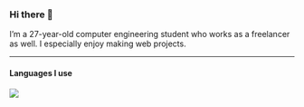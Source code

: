 ### Hi there 👋
I’m a 27-year-old computer engineering student who works as a freelancer as well. I especially enjoy making web projects.
<hr>

<h4>Languages I use</h4>
<img src='https://user-images.githubusercontent.com/5455184/210175761-5fb0b78e-8fff-4479-a163-f7c69e4470eb.png'>
